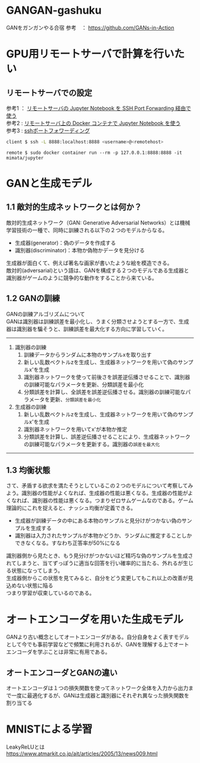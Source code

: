 # GANGAN-gashuku
GANをガンガンやる合宿
参考　： https://github.com/GANs-in-Action

# GPU用リモートサーバで計算を行いたい
## リモートサーバでの設定

参考1 ： [リモートサーバの Jupyter Notebook を SSH Port Forwarding 経由で使う](https://blog.amedama.jp/entry/jupyter-nb-ssh-port-forwarding)  
参考2 : [リモートサーバ上の Docker コンテナで Jupyter Notebook を使う](https://blog.amedama.jp/entry/2018/10/24/085703)  
参考3 : [sshポートフォワーディング](https://qiita.com/mechamogera/items/b1bb9130273deb9426f5)

```zsh
client $ ssh -L 8888:localhost:8888 <username>@<remotehost>
```

```
remote $ sudo docker container run --rm -p 127.0.0.1:8888:8888 -it mimata/jupyter
```

# GANと生成モデル
## 1.1 敵対的生成ネットワークとは何か？

敵対的生成ネットワーク（GAN: Generative Adversarial Networks）とは機械学習技術の一種で、同時に訓練される以下の２つのモデルからなる。

- 生成器(generator)：偽のデータを作成する
- 識別器(discriminator)：本物か偽物かデータを見分ける

生成器が面白くて、例えば著名な画家が書いたような絵を模造できる。  
敵対的(adversarial)という語は、GANを構成する２つのモデルである生成器と識別器がゲームのように競争的な動作をすることから来ている。

## 1.2 GANの訓練
GANの訓練アルゴリズムについて  
GANは識別器は訓練誤差を最小化し、うまく分類させようとする一方で、生成器は識別器を騙そうと、訓練誤差を最大化する方向に学習していく。
* * *

1. 識別器の訓練
    1. 訓練データからランダムに本物のサンプルxを取り出す
    1. 新しい乱数ベクトルzを生成し、生成器ネットワークを用いて偽のサンプルx'を生成
    1. 識別器ネットワークを使って前後さを誤差逆伝播させることで、識別器の訓練可能なパラメータを更新、分類誤差を最小化
    1. 分類誤差を計算し、全誤差を誤差逆伝播させる。識別器の訓練可能なパラメータを更新、`分類誤差を最小化`
1. 生成器の訓練
    1. 新しい乱数ベクトルzを生成し、生成器ネットワークを用いて偽のサンプルx'を生成
    1. 識別器ネットワークを用いてx'が本物か推定
    1. 分類誤差を計算し、誤差逆伝播させることにより、生成器ネットワークの訓練可能なパラメータを更新する。識別器の`誤差を最大化`

* * * 

## 1.3 均衡状態
さて、矛盾する欲求を満たそうとしているこの２つのモデルについて考察してみよう。識別器の性能がよくなれば、生成器の性能は悪くなる。生成器の性能がよくなれば、識別器の性能は悪くなる。つまりゼロサムゲームなのである。ゲーム理論的にこれを捉えると、ナッシュ均衡が定義できる。

- 生成器が訓練データの中にある本物のサンプルと見分けがつかない偽のサンプルを生成する
- 識別器は入力されたサンプルが本物かどうか、ランダムに推定することしかできなくなる。すなわち正答率が50%になる

識別器側から見たとき、もう見分けがつかないほど精巧な偽のサンプルを生成されてしまうと、当てずっぽうに適当な回答を行い確率的に当たる、外れるが生じる状態になってしまう。  
生成器側からこの状態を見てみると、自分をどう変更してもこれ以上の改善が見込めない状態に陥る  
つまり学習が収束しているのである。

# オートエンコーダを用いた生成モデル
GANより古い概念としてオートエンコーダがある。自分自身をよく表すモデルとして今でも事前学習などで頻繁に利用されるが、GANを理解する上でオートエンコーダを学ぶことは非常に有用である。
## オートエンコーダとGANの違い
オートエンコーダは１つの損失関数を使ってネットワーク全体を入力から出力まで一度に最適化するが、GANは生成器と識別器にそれぞれ異なった損失関数を割り当てる

# MNISTによる学習
LeakyReLUとは  
https://www.atmarkit.co.jp/ait/articles/2005/13/news009.html  
